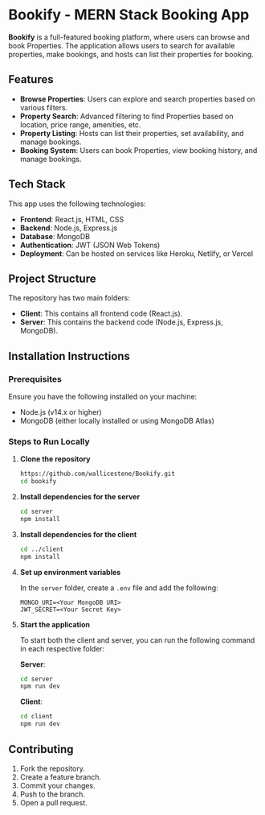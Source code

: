 # Bookify - MERN Stack Booking App

**Bookify** is a full-featured booking platform, where users can browse and book Properties. The application allows users to search for available properties, make bookings, and hosts can list their properties for booking.

## Features
- **Browse Properties**: Users can explore and search properties based on various filters.
- **Property Search**: Advanced filtering to find Properties based on location, price range, amenities, etc.
- **Property Listing**: Hosts can list their properties, set availability, and manage bookings.
- **Booking System**: Users can book Properties, view booking history, and manage bookings.

## Tech Stack
This app uses the following technologies:
- **Frontend**: React.js, HTML, CSS
- **Backend**: Node.js, Express.js
- **Database**: MongoDB
- **Authentication**: JWT (JSON Web Tokens)
- **Deployment**: Can be hosted on services like Heroku, Netlify, or Vercel

## Project Structure
The repository has two main folders:

- **Client**: This contains all frontend code (React.js).
- **Server**: This contains the backend code (Node.js, Express.js, MongoDB).

## Installation Instructions

### Prerequisites
Ensure you have the following installed on your machine:
- Node.js (v14.x or higher)
- MongoDB (either locally installed or using MongoDB Atlas)

### Steps to Run Locally

1. **Clone the repository**
   ```bash
   https://github.com/wallicestene/Bookify.git
   cd bookify
   ```

2. **Install dependencies for the server**
   ```bash
   cd server
   npm install
   ```

3. **Install dependencies for the client**
   ```bash
   cd ../client
   npm install
   ```

4. **Set up environment variables**
   
   In the `server` folder, create a `.env` file and add the following:
   ```plaintext
   MONGO_URI=<Your MongoDB URI>
   JWT_SECRET=<Your Secret Key>
   ```

5. **Start the application**

   To start both the client and server, you can run the following command in each respective folder:

   **Server**:
   ```bash
   cd server
   npm run dev
   ```

   **Client**:
   ```bash
   cd client
   npm run dev
   ```

## Contributing
1. Fork the repository.
2. Create a feature branch.
3. Commit your changes.
4. Push to the branch.
5. Open a pull request.
